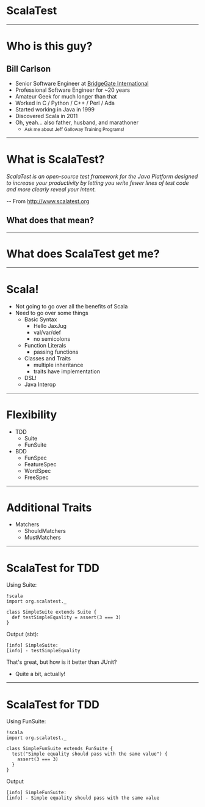 # ScalaTest

---
# Who is this guy? 

## Bill Carlson

* Senior Software Engineer at [BridgeGate International][1]
* Professional Software Engineer for ~20 years
* Amateur Geek for much longer than that
* Worked in C / Python / C++ / Perl / Ada
* Started working in Java in 1999
* Discovered Scala in 2011
* Oh, yeah... also father, husband, and marathoner
    * <small>Ask me about Jeff Galloway Training Programs!</small>

[1]: http://www.bridgegateintl.com
---
# What is ScalaTest?

*ScalaTest is an open-source test framework for the Java Platform designed to increase your productivity by letting you write fewer lines of test code and more clearly reveal your intent.*

-- From <http://www.scalatest.org>

## What does that mean? 

---
# What does ScalaTest get me? 

--- 
# Scala!

* Not going to go over all the benefits of Scala
* Need to go over some things
  * Basic Syntax
    * Hello JaxJug
    * val/var/def
    * no semicolons
  * Function Literals
    * passing functions
  * Classes and Traits
    * multiple inheritance
    * traits have implementation
  * DSL!
  * Java Interop

--- 
# Flexibility

* TDD
    * Suite
    * FunSuite
* BDD
    * FunSpec
    * FeatureSpec
    * WordSpec
    * FreeSpec

--- 
# Additional Traits

* Matchers
    * ShouldMatchers
    * MustMatchers

---
# ScalaTest for TDD

Using Suite: 

    !scala
    import org.scalatest._

    class SimpleSuite extends Suite {
      def testSimpleEquality = assert(3 === 3) 
    }

Output (sbt):

    [info] SimpleSuite:
    [info] - testSimpleEquality

That's great, but how is it better than JUnit? 

* Quite a bit, actually!

---
# ScalaTest for TDD

Using FunSuite: 

    !scala
    import org.scalatest._

    class SimpleFunSuite extends FunSuite {
      test("Simple equality should pass with the same value") { 
        assert(3 === 3)
      }
    }

Output

    [info] SimpleFunSuite:
    [info] - Simple equality should pass with the same value

